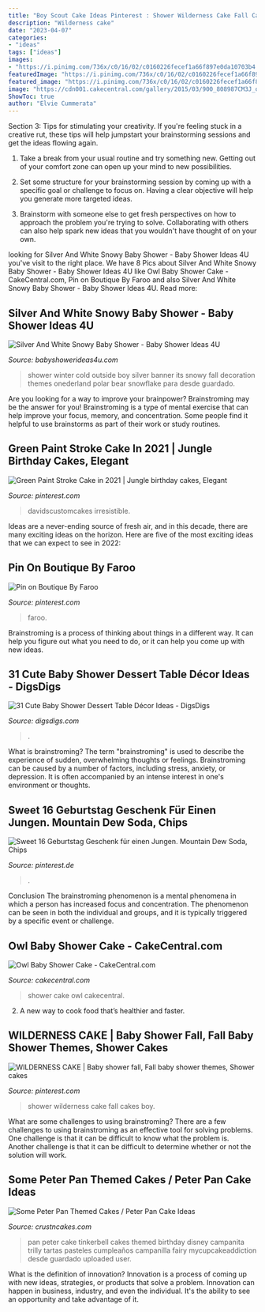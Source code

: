 ```yaml
---
title: "Boy Scout Cake Ideas Pinterest : Shower Wilderness Cake Fall Cakes Boy"
description: "Wilderness cake"
date: "2023-04-07"
categories:
- "ideas"
tags: ["ideas"]
images:
- "https://i.pinimg.com/736x/c0/16/02/c0160226fecef1a66f897e0da10703b4.jpg"
featuredImage: "https://i.pinimg.com/736x/c0/16/02/c0160226fecef1a66f897e0da10703b4.jpg"
featured_image: "https://i.pinimg.com/736x/c0/16/02/c0160226fecef1a66f897e0da10703b4.jpg"
image: "https://cdn001.cakecentral.com/gallery/2015/03/900_808987CM3J_owl-baby-shower-cake.jpg"
ShowToc: true
author: "Elvie Cummerata"
---
```



Section 3: Tips for stimulating your creativity.
If you're feeling stuck in a creative rut, these tips will help jumpstart your brainstorming sessions and get the ideas flowing again.
1. Take a break from your usual routine and try something new. Getting out of your comfort zone can open up your mind to new possibilities.

2. Set some structure for your brainstorming session by coming up with a specific goal or challenge to focus on. Having a clear objective will help you generate more targeted ideas.

3. Brainstorm with someone else to get fresh perspectives on how to approach the problem you're trying to solve. Collaborating with others can also help spark new ideas that you wouldn't have thought of on your own.

	

		
looking for Silver And White Snowy Baby Shower - Baby Shower Ideas 4U you've visit to the right place. We have 8 Pics about Silver And White Snowy Baby Shower - Baby Shower Ideas 4U like Owl Baby Shower Cake - CakeCentral.com, Pin on Boutique By Faroo and also Silver And White Snowy Baby Shower - Baby Shower Ideas 4U. Read more:
		
    
## Silver And White Snowy Baby Shower - Baby Shower Ideas 4U

<img loading=lazy src="https://babyshowerideas4u.com/wp-content/uploads/2016/11/Silver-And-White-Snowy-Baby-Shower-Polar-Bear.jpg" onerror="this.onerror=null;this.src='https://tse4.mm.bing.net/th?id=OIP.Y6BwsTe41Zd7OAddJYIFjgHaJH&amp;pid=15.1';" alt="Silver And White Snowy Baby Shower - Baby Shower Ideas 4U">

_Source: babyshowerideas4u.com_

>shower winter cold outside boy silver banner its snowy fall decoration themes onederland polar bear snowflake para desde guardado. 

	

Are you looking for a way to improve your brainpower? Brainstroming may be the answer for you! Brainstroming is a type of mental exercise that can help improve your focus, memory, and concentration. Some people find it helpful to use brainstorms as part of their work or study routines.

    
## Green Paint Stroke Cake In 2021 | Jungle Birthday Cakes, Elegant

<img loading=lazy src="https://i.pinimg.com/736x/82/d2/0f/82d20fe554f81241b0a8295b293f7598.jpg" onerror="this.onerror=null;this.src='https://tse3.mm.bing.net/th?id=OIP.17ffhX3RBa830u5xa1Iv2QHaJ3&amp;pid=15.1';" alt="Green Paint Stroke Cake in 2021 | Jungle birthday cakes, Elegant">

_Source: pinterest.com_

>davidscustomcakes irresistible. 

	

Ideas are a never-ending source of fresh air, and in this decade, there are many exciting ideas on the horizon. Here are five of the most exciting ideas that we can expect to see in 2022: 

    
## Pin On Boutique By Faroo

<img loading=lazy src="https://i.pinimg.com/736x/6f/3b/ca/6f3bca8279276e0b243e9815bd74287a.jpg" onerror="this.onerror=null;this.src='https://tse4.mm.bing.net/th?id=OIP.Es8eAKSqMoyrXNqVefosjQHaJ3&amp;pid=15.1';" alt="Pin on Boutique By Faroo">

_Source: pinterest.com_

>faroo. 

	

Brainstroming is a process of thinking about things in a different way. It can help you figure out what you need to do, or it can help you come up with new ideas.

    
## 31 Cute Baby Shower Dessert Table Décor Ideas - DigsDigs

<img loading=lazy src="https://www.digsdigs.com/photos/cute-baby-shower-sweets-tabl-decor-ideas-19.jpg" onerror="this.onerror=null;this.src='https://tse3.mm.bing.net/th?id=OIP.2IP8PXKPI3NHZDRnEvJBEAAAAA&amp;pid=15.1';" alt="31 Cute Baby Shower Dessert Table Décor Ideas - DigsDigs">

_Source: digsdigs.com_

>. 

	

What is brainstroming?
The term "brainstroming" is used to describe the experience of sudden, overwhelming thoughts or feelings. Brainstroming can be caused by a number of factors, including stress, anxiety, or depression. It is often accompanied by an intense interest in one's environment or thoughts.

    
## Sweet 16 Geburtstag Geschenk Für Einen Jungen. Mountain Dew Soda, Chips

<img loading=lazy src="https://i.pinimg.com/736x/c0/16/02/c0160226fecef1a66f897e0da10703b4.jpg" onerror="this.onerror=null;this.src='https://tse3.mm.bing.net/th?id=OIP.paBJRS-ILGZWW2LosYs5BAHaJ3&amp;pid=15.1';" alt="Sweet 16 Geburtstag Geschenk für einen Jungen. Mountain Dew Soda, Chips">

_Source: pinterest.de_

>. 

	

Conclusion
The brainstroming phenomenon is a mental phenomena in which a person has increased focus and concentration. The phenomenon can be seen in both the individual and groups, and it is typically triggered by a specific event or challenge.

    
## Owl Baby Shower Cake - CakeCentral.com

<img loading=lazy src="https://cdn001.cakecentral.com/gallery/2015/03/900_808987CM3J_owl-baby-shower-cake.jpg" onerror="this.onerror=null;this.src='https://tse4.mm.bing.net/th?id=OIP.uAVuYoBE701rj9do015tlQHaJ4&amp;pid=15.1';" alt="Owl Baby Shower Cake - CakeCentral.com">

_Source: cakecentral.com_

>shower cake owl cakecentral. 

	

2. A new way to cook food that’s healthier and faster.

    
## WILDERNESS CAKE | Baby Shower Fall, Fall Baby Shower Themes, Shower Cakes

<img loading=lazy src="https://i.pinimg.com/736x/7f/f2/12/7ff212fb17dbfb58aa6e6ed1e06aeae6.jpg" onerror="this.onerror=null;this.src='https://tse3.mm.bing.net/th?id=OIP.MFFWTlzuJ9oGgtnSQSdJ4AHaLP&amp;pid=15.1';" alt="WILDERNESS CAKE | Baby shower fall, Fall baby shower themes, Shower cakes">

_Source: pinterest.com_

>shower wilderness cake fall cakes boy. 

	

What are some challenges to using brainstroming?
There are a few challenges to using brainstroming as an effective tool for solving problems. One challenge is that it can be difficult to know what the problem is. Another challenge is that it can be difficult to determine whether or not the solution will work.

    
## Some Peter Pan Themed Cakes / Peter Pan Cake Ideas

<img loading=lazy src="http://www.crustncakes.com/blog/wp-content/uploads/2015/12/65443cd99212f1968f6a77482f5844f9.jpg" onerror="this.onerror=null;this.src='https://tse2.mm.bing.net/th?id=OIP.Ztz04Y0bl2vmpeTRZJafBwHaLz&amp;pid=15.1';" alt="Some Peter Pan Themed Cakes / Peter Pan Cake Ideas">

_Source: crustncakes.com_

>pan peter cake tinkerbell cakes themed birthday disney campanita trilly tartas pasteles cumpleaños campanilla fairy mycupcakeaddiction desde guardado uploaded user. 

	

What is the definition of innovation?
Innovation is a process of coming up with new ideas, strategies, or products that solve a problem. Innovation can happen in business, industry, and even the individual. It's the ability to see an opportunity and take advantage of it.

